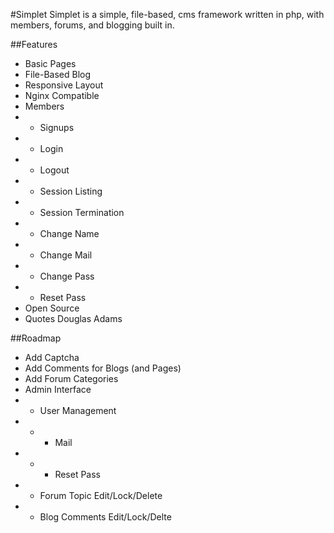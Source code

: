 #Simplet
Simplet is a simple, file-based, cms framework written in php, with members, forums, and blogging built in.

##Features
- Basic Pages
- File-Based Blog
- Responsive Layout
- Nginx Compatible
- Members
- - Signups
- - Login
- - Logout
- - Session Listing
- - Session Termination
- - Change Name
- - Change Mail
- - Change Pass
- - Reset Pass
- Open Source
- Quotes Douglas Adams

##Roadmap
- Add Captcha
- Add Comments for Blogs (and Pages)
- Add Forum Categories
- Admin Interface
- - User Management
- - - Mail
- - - Reset Pass
- - Forum Topic Edit/Lock/Delete
- - Blog Comments Edit/Lock/Delte
